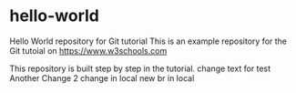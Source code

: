# hello-world
Hello World repository for Git tutorial
This is an example repository for the Git tutoial on https://www.w3schools.com

This repository is built step by step in the tutorial.
change text for test 
Another Change 2
change in local
new br in local
